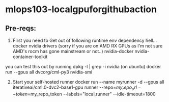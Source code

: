 # mlops103-localgpuforgithubaction

## Pre-reqs:

1) First you need to Get out of following runtime env dependency hell... 
docker
nvidia drivers (sorry if you are on AMD RX GPUs as I'm not sure AMD's rocm has gone mainstream or not..)
nvidia-docker
nvidia-container-toolkit

you can test this out by running 
dpkg -l | grep -i nvidia (on ubuntu)
docker run --gpus all dvcorg/cml-py3 nvidia-smi

2) Start your self-hosted runner
docker run --name myrunner -d --gpus all iterativeai/cml:0-dvc2-base1-gpu  runner   --repo=$my_repo_url --token=$my_repo_token  --labels="local,runner"  --idle-timeout=1800
